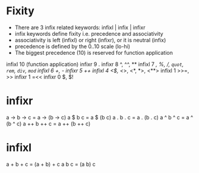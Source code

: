 # Fixity

- There are 3 infix related keywords: infixl | infix | infixr
- infix keywords define fixity i.e. precedence and associativity
- associativity is left (infixl) or right (infixr), or it is neutral (infix)
- precedence is defined by the 0..10 scale (lo-hi)
- The biggest precedence (10) is reserved for function application


infixl 10 (function application)
infixr 9  .
infixr 8  ^, ^^, **
infixl 7  *, %, /, `quot`, `rem`, `div`, `mod`
infixl 6  +, -
infixr 5  ++
infixl 4  <$, <*>, <*, *>, <**>
infixl 1  >>=, >>
infixr 1  =<<
infixr 0  $, $!



infixr
======

a -> b -> c = a -> (b -> c)
a $  b    c = a $  (b    c)
a .  b .  c = a .  (b .  c)
a ^  b ^  c = a ^  (b ^  c)
a ++ b ++ c = a ++ (b ++ c)

infixl
======
a + b + c = (a + b) + c
a   b   c = (a   b)   c
